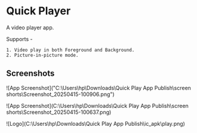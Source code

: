 
# Quick Player

A video player app.

Supports -

    1. Video play in both Foreground and Background.
    2. Picture-in-picture mode.









## Screenshots

![App Screenshot]("C:\Users\hp\Downloads\Quick Play App Publish\screen shorts\Screenshot_20250415-100906.png")

![App Screenshot](C:\Users\hp\Downloads\Quick Play App Publish\screen shorts\Screenshot_20250415-100637.png)






![Logo](C:\Users\hp\Downloads\Quick Play App Publish\ic_apk\play.png)

